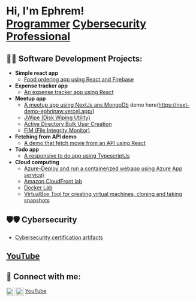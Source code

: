 <h1>Hi, I'm Ephrem! <br/><a href="https://github.com/ephrinaw">Programmer</a> <a href="https://www.linkedin.com/in/ephrem-ewnetu/">Cybersecurity Professional</a>

<h2>👨‍💻 Software Development Projects:</h2>

- <b>Simple react app</b>
  - [Food ordering app using React and Firebase](https://github.com/ephrinaw/food_app)
- <b>Expense tracker app </b>
  - [An expense tracker app using React](https://github.com/ephrinaw/expense-demo) 
- <b>Meetup app</b>
  - [A  meetup app using NextJs ans MongoDb](https://github.com/ephrinaw/next-demo) demo here(https://next-demo-ephrinaw.vercel.app/)
  - [JWipe (Disk Wiping Utility)](https://github.com/joshmadakor1/Jwipe.PowerShell)
  - [Active Directory Bulk User Creation](https://github.com/joshmadakor1/AD_PS)
  - [FIM (File Integrity Monitor)](https://github.com/joshmadakor1/PowerShell-Integrity-FIM)
- <b>Fetching from API demo </b>
  - [A demo that fetch movie  from an API using React](https://github.com/ephrinaw/fetch-from-api) 
- <b>Todo app</b>
  - [A responsive to do app using TypescriptJs ](https://github.com/ephrinaw/Typescript-demo) 
- <b>Cloud computing </b>
  - [Azure-Deploy and run a containerized webapp using Azure App service)](https://github.com/ephrinaw/Azure/blob/main/Untitled%20(1).pdf)
  - [Amazon CloudFront lab ](https://github.com/ephrinaw/Amazon)
  - [Docker Lab ](https://github.com/ephrinaw/Doker)
  - [VirtualBox Tool for creating virtual machines, cloning and taking snapshots](https://github.com/ephrinaw/VirtualBox)

<h2>🛡️🛡️ Cybersecurity</h2>

- [Cybersecurity certification artifacts](https://github.com/ephrinaw/cybersecurity)

<h2><a href="https://rb.gy/ba6zb8">YouTube</a></h1></h2>

<h2> 🤳 Connect with me:</h2>

[<img align="left" alt="ephrinaw | YouTube" width="22px" src="https://cdn.jsdelivr.net/npm/simple-icons@v3/icons/youtube.svg" />][youtube]
[<img align="left" alt="ephrem-ewnetu | LinkedIn" width="22px" src="https://cdn.jsdelivr.net/npm/simple-icons@v3/icons/linkedin.svg" />][linkedin]

<a href="https://rb.gy/ba6zb8">YouTube</a></h1>

[youtube]: https://rb.gy/ba6zb8
[linkedin]: https://linkedin.com/in/ephrem-ewnetu

